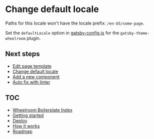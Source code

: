 # Change default locale

Paths for this locale won't have the locale prefix: `/en-US/some-page`.

Set the `defaultLocale` option in [gatsby-config.js](../../gatsby-config.js) for
the `gatsby-theme-wheelroom` plugin.

## Next steps

- [Edit page template](./page-template.md)
- [Change default locale](./default-locale.md)
- [Add a new component](./add-new-component.md)
- [Auto fix with linter](./linter.md)

## TOC

- [Wheelroom Boilerplate Index](../../README.md)
- [Getting started](../getting-started.md)
- [Deploy](../deploy.md)
- [How it works](../how-it-works.md)
- [Roadmap](../roadmap.md)
